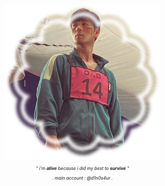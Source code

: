 <p align="center"> 
<img src="8809872F-6A5C-4694-9E49-5EF9DF68C744 (2).png">
<p align="center"> 
<t><i>" i'm <b>alive</b> because i did my best to <b>survive</b> "</i></t>
<p align="center"> 
<t><i>. main account : @d1n0s4ur .</i></t>

